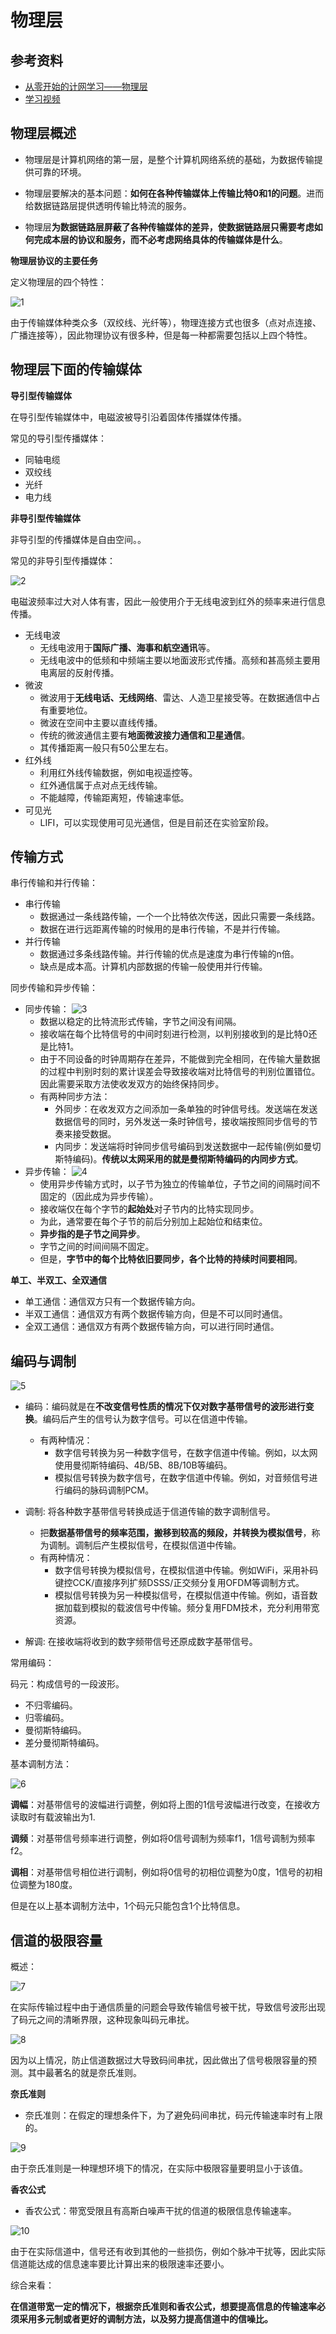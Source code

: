 # 物理层

## 参考资料

* [从零开始的计网学习——物理层](https://blog.csdn.net/Nimrod__/article/details/113271631)
* [学习视频](https://www.bilibili.com/video/BV1c4411d7jb?p=29&spm_id_from=pageDriver)

## 物理层概述

- 物理层是计算机网络的第一层，是整个计算机网络系统的基础，为数据传输提供可靠的环境。

- 物理层要解决的基本问题：**如何在各种传输媒体上传输比特0和1的问题**。进而给数据链路层提供透明传输比特流的服务。

- 物理层**为数据链路层屏蔽了各种传输媒体的差异，使数据链路层只需要考虑如何完成本层的协议和服务，而不必考虑网络具体的传输媒体是什么**。


**物理层协议的主要任务**

定义物理层的四个特性：

![1](./physical/物理层协议的主要任务.png)

由于传输媒体种类众多（双绞线、光纤等），物理连接方式也很多（点对点连接、广播连接等），因此物理协议有很多种，但是每一种都需要包括以上四个特性。

## 物理层下面的传输媒体

**导引型传输媒体**

在导引型传输媒体中，电磁波被导引沿着固体传播媒体传播。

常见的导引型传播媒体：

- 同轴电缆
- 双绞线
- 光纤
- 电力线

**非导引型传输媒体**

非导引型的传播媒体是自由空间。。

常见的非导引型传播媒体：

![2](./physical/电磁波的频谱.png)

电磁波频率过大对人体有害，因此一般使用介于无线电波到红外的频率来进行信息传播。

- 无线电波
  - 无线电波用于**国际广播、海事和航空通讯**等。
  - 无线电波中的低频和中频端主要以地面波形式传播。高频和甚高频主要用电离层的反射传播。
- 微波
  - 微波用于**无线电话、无线网络**、雷达、人造卫星接受等。在数据通信中占有重要地位。
  - 微波在空间中主要以直线传播。
  - 传统的微波通信主要有**地面微波接力通信和卫星通信**。
  - 其传播距离一般只有50公里左右。
- 红外线
  - 利用红外线传输数据，例如电视遥控等。
  - 红外通信属于点对点无线传输。
  - 不能越障，传输距离短，传输速率低。
- 可见光
  - LIFI，可以实现使用可见光通信，但是目前还在实验室阶段。

## 传输方式

串行传输和并行传输：

- 串行传输
  - 数据通过一条线路传输，一个一个比特依次传送，因此只需要一条线路。
  - 数据在进行远距离传输的时候用的是串行传输，不是并行传输。
- 并行传输
  - 数据通过多条线路传输。并行传输的优点是速度为串行传输的n倍。
  - 缺点是成本高。计算机内部数据的传输一般使用并行传输。

同步传输和异步传输：

- 同步传输：
  ![3](./physical/同步传输.png)
  - 数据以稳定的比特流形式传输，字节之间没有间隔。
  - 接收端在每个比特信号的中间时刻进行检测，以判别接收到的是比特0还是比特1。
  - 由于不同设备的时钟周期存在差异，不能做到完全相同，在传输大量数据的过程中判别时刻的累计误差会导致接收端对比特信号的判别位置错位。因此需要采取方法使收发双方的始终保持同步。
  - 有两种同步方法：
    - 外同步：在收发双方之间添加一条单独的时钟信号线。发送端在发送数据信号的同时，另外发送一条时钟信号，接收端按照同步信号的节奏来接受数据。
    - 内同步：发送端将时钟同步信号编码到发送数据中一起传输(例如曼切斯特编码)。**传统以太网采用的就是曼彻斯特编码的内同步方式**。
- 异步传输：
  ![4](./physical/异步传输.png)
  - 使用异步传输方式时，以子节为独立的传输单位，子节之间的间隔时间不固定的（因此成为异步传输）。
  - 接收端仅在每个字节的**起始处**对子节内的比特实现同步。
  - 为此，通常要在每个子节的前后分别加上起始位和结束位。
  - **异步指的是子节之间异步**。
  - 字节之间的时间间隔不固定。
  - 但是，**字节中的每个比特依旧要同步，各个比特的持续时间要相同**。


**单工、半双工、全双通信**

- 单工通信：通信双方只有一个数据传输方向。
- 半双工通信：通信双方有两个数据传输方向，但是不可以同时通信。
- 全双工通信：通信双方有两个数据传输方向，可以进行同时通信。

## 编码与调制

![5](./physical/编码与调制.png)

- 编码：编码就是在**不改变信号性质的情况下仅对数字基带信号的波形进行变换**。编码后产生的信号认为数字信号。可以在信道中传输。
  - 有两种情况：
    - 数字信号转换为另一种数字信号，在数字信道中传输。例如，以太网使用曼彻斯特编码、4B/5B、8B/10B等编码。
    - 模拟信号转换为数字信号，在数字信道中传输。例如，对音频信号进行编码的脉码调制PCM。

- 调制: 将各种数字基带信号转换成适于信道传输的数字调制信号。
  - 把**数据基带信号的频率范围，搬移到较高的频段，并转换为模拟信号**，称为调制。调制后产生模拟信号，在模拟信道中传输。
  - 有两种情况：
    - 数字信号转换为模拟信号，在模拟信道中传输。例如WiFi，采用补码键控CCK/直接序列扩频DSSS/正交频分复用OFDM等调制方式。
    - 模拟信号转换为另一种模拟信号，在模拟信道中传输。例如，语音数据加载到模拟的载波信号中传输。频分复用FDM技术，充分利用带宽资源。
- 解调: 在接收端将收到的数字频带信号还原成数字基带信号。

常用编码：

码元：构成信号的一段波形。

- 不归零编码。
- 归零编码。
- 曼彻斯特编码。
- 差分曼彻斯特编码。

基本调制方法：

![6](./physical/基本调制方法.png)


**调幅**：对基带信号的波幅进行调整，例如将上图的1信号波幅进行改变，在接收方读取时有载波输出为1.

**调频**：对基带信号频率进行调整，例如将0信号调制为频率f1，1信号调制为频率f2。

**调相**：对基带信号相位进行调制，例如将0信号的初相位调整为0度，1信号的初相位调整为180度。

但是在以上基本调制方法中，1个码元只能包含1个比特信息。

## 信道的极限容量

概述：

![7](./physical/信道传输.png)

在实际传输过程中由于通信质量的问题会导致传输信号被干扰，导致信号波形出现了码元之间的清晰界限，这种现象叫码元串扰。

![8](./physical/失真因素.png)

因为以上情况，防止信道数据过大导致码间串扰，因此做出了信号极限容量的预测。其中最著名的就是奈氏准则。

**奈氏准则**

- 奈氏准则：在假定的理想条件下，为了避免码间串扰，码元传输速率时有上限的。

![9](./physical/奈氏准则.png)

由于奈氏准则是一种理想环境下的情况，在实际中极限容量要明显小于该值。

**香农公式**

- 香农公式：带宽受限且有高斯白噪声干扰的信道的极限信息传输速率。

![10](./physical/香农公式.png)

由于在实际信道中，信号还有收到其他的一些损伤，例如个脉冲干扰等，因此实际信道能达成的信息速率要比计算出来的极限速率还要小。

综合来看：

**在信道带宽一定的情况下，根据奈氏准则和香农公式，想要提高信息的传输速率必须采用多元制或者更好的调制方法，以及努力提高信道中的信噪比。**